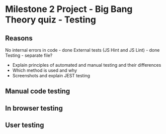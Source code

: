 # Milestone 2 Project - Big Bang Theory quiz - Testing

## Reasons

No internal errors in code - done
External tests (JS Hint and JS Lint) - done
Testing - separate file? 
-   Explain principles of automated and manual testing and their differences
-   Which method is used and why
-   Screenshots and explain JEST testing

## Manual code testing

## In browser testing

## User testing